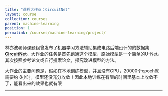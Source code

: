 ```yaml
---
title: "课程大作业：CircuitNet"
layout: course
collection: courses
parent: machine-learning
position: 1
permalink: /courses/machine-learning/project/
---
```


林亦波老师课题组曾发布了机器学习方法辅助集成电路后端设计的的数据集[**CircuitNet**](https://circuitnet.github.io/)。大作业的任务是首先跑通这个模型，原始模型是一个简单的U-Net。其次按照参考论文或自行搜索论文，探究改进模型的方法。

大作业的主要问题是，假如在本地训练模型，并且没有GPU，20000个epoch就需要约
8小时，模型还没充分收敛！因此本地训练在有限的时间里基本上收敛不了，能看出来的效果也就有限

---
